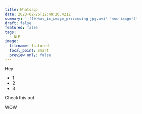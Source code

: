 ```yaml
---
title: Whatsapp
date: 2023-02-26T12:49:20.421Z
summary: '![](what_is_image_processing.jpg.avif "new image")'
draft: false
featured: false
tags:
  - NLP
image:
  filename: featured
  focal_point: Smart
  preview_only: false
---
```

Hey

* 1
* 2
* 3



Check this out

WOW